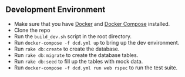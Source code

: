 ## Development Environment

* Make sure that you have [Docker](https://www.docker.com/get-started) and [Docker Compose](https://docs.docker.com/compose/install/) installed.
* Clone the repo
* Run the `build_dev.sh` script in the root directory.
* Run `docker-compose -f dcd.yml up` to bring up the dev environment.
* Run `rake db:create` to create the database.
* Run `rake db:migrate` to create the database tables.
* Run `rake db:seed` to fill up the tables with mock data.
* Run `docker-compose -f dcd.yml run web rspec` to run the test suite.
